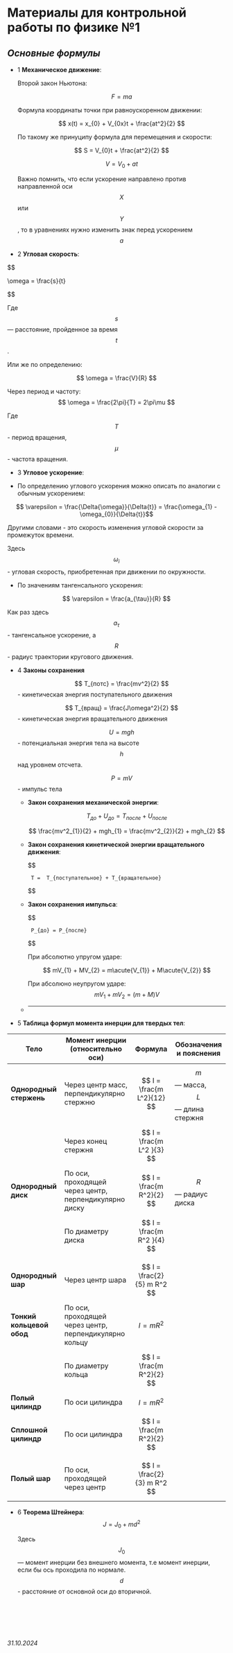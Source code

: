 <head>
    <script src="https://cdn.jsdelivr.net/npm/mathjax@3/es5/tex-mml-chtml.js"></script>
</head>


# Материалы для контрольной работы по физике №1

## ***Основные формулы***

* 1 **Механическое движение**:

    Второй закон Ньютона: 

    $$
    F = ma
    $$

    Формула координаты точки при равноускоренном движении:

    $$
    x(t) = x_{0} + V_{0x}t + \frac{at^2}{2}
    $$

    По такому же принуципу формула для перемещения и скорости:

    $$
    S = V_{0}t + \frac{at^2}{2}
    $$

    $$
    V = V_{0} + at
    $$

    Важно помнить, что если ускорение направлено против направленной оси $$ X $$ или $$ Y $$, то в уравнениях нужно изменить знак перед ускорением $$ a $$

* 2 **Угловая скорость**:

$$

\omega = \frac{s}{t}

$$

Где  $$ s $$ — расстояние, пройденное за время $$ t $$.

Или же по определению:

$$
\omega = \frac{V}{R}
$$

Через период и частоту:
$$
\omega =  \frac{2\pi}{T} = 2\pi\mu
$$

Где $$T$$ - период вращения, $$\mu$$ - частота вращения.



* 3 **Угловое ускорение**:

- По определению углового ускорения можно описать по аналогии с обычным ускорением:

$$ \varepsilon = \frac{\Delta{\omega}}{\Delta{t}} = \frac{\omega_{1} - \omega_{0}}{\Delta{t}}$$

Другими словами - это скорость изменения угловой скорости за промежуток времени.

Здесь  $$\omega_{i}$$ - угловая скорость, приобретенная при движении по окружности.

- По значениям тангенсального ускорения:

$$ \varepsilon = \frac{a_{\tau}}{R} $$

Как раз здесь $$a_{\tau}$$ - тангенсальное ускорение, а $$R$$ - радиус траектории кругового движения.

* 4 **Законы сохранения**

    $$ T_{потс} = \frac{mv^2}{2} $$ - кинетическая энергия поступательного движения

    $$ T_{вращ} = \frac{J\omega^2}{2} $$ - кинетическая энергия вращательного движения

    $$ U = mgh $$ - потенциальная энергия тела на высоте $$h$$ над уровнем отсчета.

    $$ P = mV $$ - импульс тела

    $$$$
    
   
    - **Закон сохранения механической энергии**:
    
        $$
            T_{до} + U_{до} = T_{после} + U_{после}
        $$

        $$ \frac{mv^2_{1}}{2} + mgh_{1} = \frac{mv^2_{2}}{2} + mgh_{2} $$
   
    -  **Закон сохранения кинетической энергии вращательного движения**:

        $$

            T =  T_{поступательное} + T_{вращательное}

        $$

    -  **Закон сохранения импульса**:

        $$

            P_{до} = P_{после}
        $$

        При абсолютно упругом ударе:

        $$
            mV_{1} + MV_{2} = m\acute{V_{1}} + M\acute{V_{2}}
        $$

        При абсолюно неупругом ударе:
        $$mV_{1} + mV_{2} = (m+M)V$$

    - ****

* 5 **Таблица формул момента инерции для твердых тел**:
    
| Тело                          | Момент инерции (относительно оси)                                         | Формула                                      | Обозначения и пояснения                 |
|-------------------------------|---------------------------------------------------------------------------|----------------------------------------------|-----------------------------------------|
| **Однородный стержень**       | Через центр масс, перпендикулярно стержню                                 | $$ I = \frac{m L^2}{12}  $$                | $$ m $$ — масса, $$ L $$ — длина стержня|
|                               | Через конец стержня                                                       | $$ I = \frac{m L^2 }{3} $$                 |                                         |
| **Однородный диск**           | По оси, проходящей через центр, перпендикулярно диску                     | $$ I = \frac{m R^2}{2}  $$                | $$ R $$ — радиус диска                  |
|                               | По диаметру диска                                                         | $$ I = \frac{m R^2 }{4} $$                |                                         |
| **Однородный шар**            | Через центр шара                                                          | $$ I = \frac{2}{5} m R^2 $$                |                                         |
| **Тонкий кольцевой обод**     | По оси, проходящей через центр, перпендикулярно кольцу                    | $$ I = m R^2 $$                            |                                         |
|                               | По диаметру кольца                                                        | $$ I = \frac{m R^2}{2}  $$                |                                         |
| **Полый цилиндр**             | По оси цилиндра                                                           | $$ I = m R^2 $$                            |                                         |
| **Сплошной цилиндр**          | По оси цилиндра                                                           | $$ I = \frac{m R^2}{2}  $$                |                                         |
| **Полый шар**                 | По оси, проходящей через центр                                            | $$ I = \frac{2}{3} m R^2 $$                |                                         |

* 6 **Теорема Штейнера**:
  $$
  J = J_{0} + md^2
  $$

  Здесь $$  J_{0} $$ — момент инерции без внешнего момента, т.е момент инерции, если бы ось проходила по нормале. $$d$$ - расстояние от основной оси до вторичной.

<br><br>
<br><br>


###### 31.10.2024